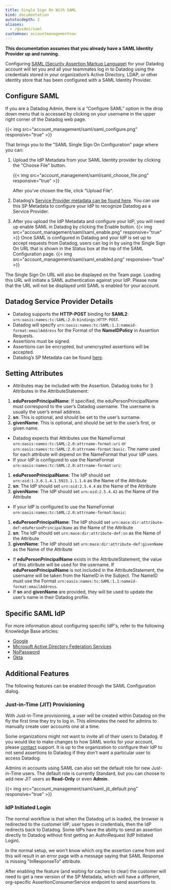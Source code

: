 ```yaml
---
title: Single Sign On With SAML
kind: documentation
autotocdepth: 2
aliases:
  - /guides/saml
customnav: accountmanagementnav
---
```


**This documentation assumes that you already have a SAML Identity Provider up and running.**

Configuring [SAML (Security Assertion Markup Language)](http://en.wikipedia.org/wiki/Security_Assertion_Markup_Language) for your Datadog account will let you and all your teammates log in to Datadog using the credentials stored in your organization’s Active Directory, LDAP, or other identity store that has been configured with a SAML Identity Provider.

## Configure SAML

If you are a Datadog Admin, there is a “Configure SAML” option in the drop down menu that is accessed by clicking on your username in the upper right corner of the Datadog web page.

{{< img src="account_management/saml/saml_configure.png" responsive="true" >}}


That brings you to the "SAML Single Sign On Configuration" page where you can:

1.  Upload the IdP Metadata from your SAML Identity provider by clicking the "Choose File" button.

    {{< img src="account_management/saml/saml_choose_file.png" responsive="true" >}}

    After you've chosen the file, click "Upload File".

2. Datadog’s [Service Provider metadata can be found here](https://app.datadoghq.com/account/saml/metadata.xml). You can use this SP Metadata to configure your IdP to recognize Datadog as a Service Provider.
3. After you upload the IdP Metadata and configure your IdP, you will need up enable SAML in Datadog by clicking the Enable button.
{{< img src="account_management/saml/saml_enable.png" responsive="true" >}}
Once SAML is configured in Datadog and your IdP is set up to accept requests from Datadog, users can log in by using the Single Sign On URL that is shown in the Status box at the top of the SAML Configuration page.
{{< img src="account_management/saml/saml_enabled.png" responsive="true" >}}

The Single Sign On URL will also be displayed on the Team page. Loading this URL will initiate a SAML authentication against your IdP. Please note that the URL will not be displayed until SAML is enabled for your account.

## Datadog Service Provider Details


* Datadog supports the **HTTP-POST** binding for **SAML2**:
`urn:oasis:names:tc:SAML:2.0:bindings:HTTP-POST`.
* Datadog will specify `urn:oasis:names:tc:SAML:1.1:nameid-format:emailAddress` for the Format of the **NameIDPolicy** in Assertion Requests.
* Assertions must be signed.
* Assertions can be encrypted, but unencrypted assertions will be accepted.
* Datadog’s SP Metadata can be found [here](https://app.datadoghq.com/account/saml/metadata.xml).

##  Setting Attributes


* Attributes may be included with the Assertion. Datadog looks for 3 Attributes in the AttributeStatement:
1. **eduPersonPrincipalName**: If specified, the eduPersonPrincipalName must correspond to the user’s Datadog username. The username is usually the user’s email address.
2. **sn**: This is optional, and should be set to the user’s surname.
3. **givenName**: This is optional, and should be set to the user’s first, or given name.
* Datadog expects that Attributes use the NameFormat
`urn:oasis:names:tc:SAML:2.0:attrname-format:uri` or `urn:oasis:names:tc:SAML:2.0:attrname-format:basic`. The name used for each attribute will depend on the NameFormat that your IdP uses.
* If your IdP is configured to use the NameFormat `urn:oasis:names:tc:SAML:2.0:attrname-format:uri`:
1. **eduPersonPrincipalName**: The IdP should set `urn:oid:1.3.6.1.4.1.5923.1.1.1.6` as the Name of the Attribute
2. **sn**: The IdP should set `urn:oid:2.5.4.4` as the Name of the Attribute
3. **givenName**: The IdP should set `urn:oid:2.5.4.42` as the Name of the Attribute
* If your IdP is configured to use the NameFormat `urn:oasis:names:tc:SAML:2.0:attrname-format:basic`:
1. **eduPersonPrincipalName**: The IdP should set `urn:mace:dir:attribute-def:eduPersonPrincipalName` as the Name of the Attribute
2. **sn**: The IdP should set `urn:mace:dir:attribute-def:sn` as the Name of the Attribute
3. **givenName**: The IdP should set `urn:mace:dir:attribute-def:givenName` as the Name of the Attribute
* If **eduPersonPrincipalName** exists in the AttributeStatement, the value of this attribute will be used for the username. If **eduPersonPrincipalName** is not included in the AttributeStatement, the username will be taken from the NameID in the Subject. The NameID must use the Format `urn:oasis:names:tc:SAML:1.1:nameid-format:emailAddress`.
* If **sn** and **givenName** are provided, they will be used to update the user’s name in their Datadog profile.

## Specific SAML IdP

For more information about configuring specific IdP's, refer to the following Knowledge Base articles:

* [Google](/account_management/faq/how-do-i-configure-google-as-a-saml-idp)
* [Microsoft Active Directory Federation Services](/account_management/faq/how-do-i-setup-microsoft-active-directory-federation-services-as-a-saml-idp)
* [NoPassword](/account_management/faq/how-do-i-configure-nopassword-as-a-saml-idp)
* [Okta](/account_management/faq/how-do-i-configure-okta-as-a-saml-idp)


## Additional Features

The following features can be enabled through the SAML Configuration dialog.

### Just-in-Time (JIT) Provisioning 

With Just-in-Time provisioning, a user will be created within Datadog on the fly the first time they try to log in. This eliminates the need for admins to manually create user accounts one at a time.

Some organizations might not want to invite all of their users to Datadog. If you would like to make changes to how SAML works for your account, please [contact](https://docs.datadoghq.com/help) support. It is up to the organization to configure their IdP to not send assertions to Datadog if they don't want a particular user to access Datadog.

Admins in accounts using SAML can also set the default role for new Just-in-Time users. 
The default role is currently Standard, but you can choose to add new JIT users as **Read-Only** or even **Admin**. 

{{< img src="account_management/saml/saml_jit_default.png" responsive="true" >}}

### IdP Initiated Login

The normal workflow is that when the Datadog url is loaded, the browser is redirected to the customer IdP, user types in credentials, then the IdP redirects back to Datadog. Some IdPs have the ability to send an assertion directly to Datadog without first getting an AuthnRequest (IdP Initiated Login).

In the normal setup, we won't know which org the assertion came from and this will result in an error page with a message saying that SAML Response is missing "InResponseTo" attribute.

After enabling the feature (and waiting for caches to clear) the customer will need to get a new version of the SP Metadata, which will have a different, org-specific AssertionConsumerService endpoint to send assertions to.